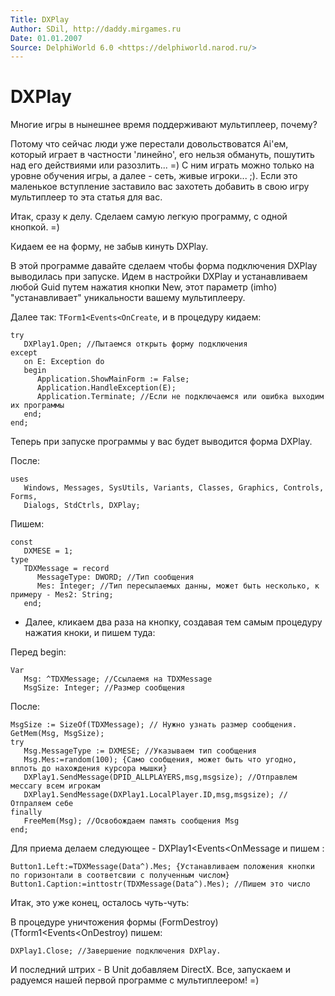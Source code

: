 ```yaml
---
Title: DXPlay
Author: SDil, http://daddy.mirgames.ru
Date: 01.01.2007
Source: DelphiWorld 6.0 <https://delphiworld.narod.ru/>
---
```



DXPlay
======

Многие игры в нынешнее время поддерживают мультиплеер, почему?

Потому
что сейчас люди уже перестали довольствоватся Ai'ем, который играет в
частности 'линейно', его нельзя обмануть, пошутить над его действиями
или разозлить... =) С ним играть можно только на уровне обучения игры,
а далее - сеть, живые игроки... ;).
Если это маленькое вступление
заставило вас захотеть добавить в свою игру мультиплеер то эта статья
для вас.

Итак, сразу к делу. Сделаем самую легкую программу, с одной
кнопкой. =)

Кидаем ее на форму, не забыв кинуть DXPlay.

В этой программе
давайте сделаем чтобы форма подключения DXPlay выводилась при запуске.
Идем в настройки DXPlay и устанавливаем любой Guid путем нажатия кнопки
New, этот параметр (imho) "устанавливает" уникальности вашему
мультиплееру.

Далее так: `TForm1<Events<OnCreate`, и в процедуру кидаем:

    try
       DXPlay1.Open; //Пытаемся открыть форму подключения
    except
       on E: Exception do
       begin
          Application.ShowMainForm := False;
          Application.HandleException(E);
          Application.Terminate; //Если не подключаемся или ошибка выходим их программы
       end;
    end;

Теперь при запуске программы у вас будет выводится форма DXPlay.

После:

    uses
       Windows, Messages, SysUtils, Variants, Classes, Graphics, Controls, Forms,
       Dialogs, StdCtrls, DXPlay;

Пишем:

    const
       DXMESE = 1;
    type
       TDXMessage = record
          MessageType: DWORD; //Тип сообщения
          Mes: Integer; //Тип пересылаемых данны, может быть несколько, к примеру - Mes2: String;
       end;

- Далее, кликаем два раза на кнопку, создавая тем самым процедуру нажатия
кноки, и пишем туда:

Перед begin:

    Var
       Msg: ^TDXMessage; //Ссылаемя на TDXMessage
       MsgSize: Integer; //Размер сообщения

После:

    MsgSize := SizeOf(TDXMessage); // Нужно узнать размер сообщения.
    GetMem(Msg, MsgSize);
    try
       Msg.MessageType := DXMESE; //Указываем тип сообщения
       Msg.Mes:=random(100); {Само сообщения, может быть что угодно, вплоть до нахождения курсора мышки}
       DXPlay1.SendMessage(DPID_ALLPLAYERS,msg,msgsize); //Отправлем мессагу всем игрокам
       DXPlay1.SendMessage(DXPlay1.LocalPlayer.ID,msg,msgsize); //Отпраляем себе
    finally
       FreeMem(Msg); //Освобождаем память сообщения Msg
    end;

Для приема делаем следующее - DXPlay1\<Events\<OnMessage и пишем :

    Button1.Left:=TDXMessage(Data^).Mes; {Устанавливаем положения кнопки по горизонтали в соответсвии с полученным числом}
    Button1.Caption:=inttostr(TDXMessage(Data^).Mes); //Пишем это число

Итак, это уже конец, осталось чуть-чуть:

В процедуре уничтожения формы (FormDestroy) (Tform1\<Events\<OnDestroy)
пишем:

    DXPlay1.Close; //Завершение подключения DXPlay.

И последний штрих - В Unit добавляем DirectX.
Все, запускаем и радуемся нашей первой программе с мультиплеером! =)

